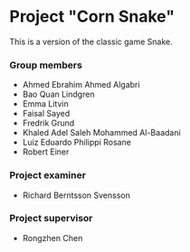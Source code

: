 
# Project "Corn Snake"

This is a version of the classic game Snake.

### Group members
+ Ahmed Ebrahim Ahmed Algabri
+ Bao Quan Lindgren
+ Emma Litvin
+ Faisal Sayed
+ Fredrik Grund
+ Khaled Adel Saleh Mohammed Al-Baadani
+ Luiz Eduardo Philippi Rosane
+ Robert Einer

### Project examiner
+ Richard Berntsson Svensson

### Project supervisor
+ Rongzhen Chen
